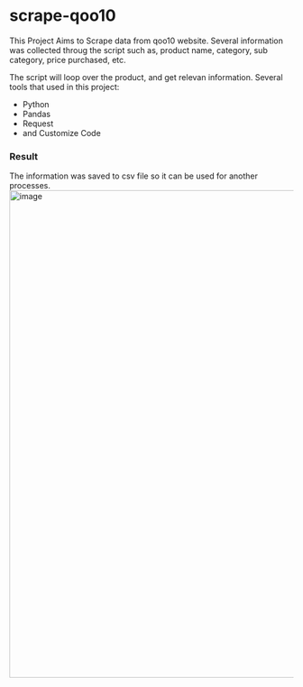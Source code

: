 # scrape-qoo10
This Project Aims to Scrape data from qoo10 website. Several information was collected throug the script such as, product name, category, sub category, price purchased, etc.

The script will loop over the product, and get relevan information. Several tools that used in this project:
- Python
- Pandas
- Request
- and Customize Code

### Result
The information was saved to csv file so it can be used for another processes.
<img width="865" alt="image" src="https://github.com/Muhammadfaizaladdi/scrape-qoo10/assets/46619269/60b99f6b-ff02-4300-9a14-b497ee189478">

